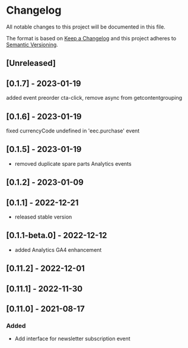 # Changelog

All notable changes to this project will be documented in this file.

The format is based on [Keep a Changelog](http://keepachangelog.com/en/1.0.0/)
and this project adheres to [Semantic Versioning](http://semver.org/spec/v2.0.0.html).

## [Unreleased]
## [0.1.7] - 2023-01-19
added event preorder cta-click, remove async from getcontentgrouping
## [0.1.6] - 2023-01-19
fixed currencyCode undefined in 'eec.purchase' event 
## [0.1.5] - 2023-01-19

- removed duplicate spare parts Analytics events

## [0.1.2] - 2023-01-09

## [0.1.1] - 2022-12-21

- released stable version

## [0.1.1-beta.0] - 2022-12-12

- added Analytics GA4 enhancement

## [0.11.2] - 2022-12-01

## [0.11.1] - 2022-11-30

## [0.11.0] - 2021-08-17

### Added

- Add interface for newsletter subscription event
